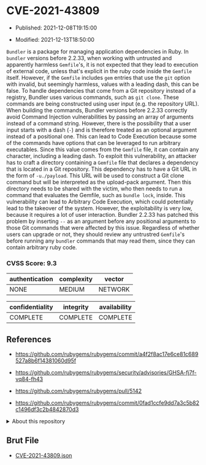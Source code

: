 # CVE-2021-43809

- Published: 2021-12-08T19:15:00

- Modified: 2021-12-13T18:50:00

`Bundler` is a package for managing application dependencies in Ruby. In `bundler` versions before 2.2.33, when working with untrusted and apparently harmless `Gemfile`'s, it is not expected that they lead to execution of external code, unless that's explicit in the ruby code inside the `Gemfile` itself. However, if the `Gemfile` includes `gem` entries that use the `git` option with invalid, but seemingly harmless, values with a leading dash, this can be false. To handle dependencies that come from a Git repository instead of a registry, Bundler uses various commands, such as `git clone`. These commands are being constructed using user input (e.g. the repository URL). When building the commands, Bundler versions before 2.2.33 correctly avoid Command Injection vulnerabilities by passing an array of arguments instead of a command string. However, there is the possibility that a user input starts with a dash (`-`) and is therefore treated as an optional argument instead of a positional one. This can lead to Code Execution because some of the commands have options that can be leveraged to run arbitrary executables. Since this value comes from the `Gemfile` file, it can contain any character, including a leading dash. To exploit this vulnerability, an attacker has to craft a directory containing a `Gemfile` file that declares a dependency that is located in a Git repository. This dependency has to have a Git URL in the form of `-u./payload`. This URL will be used to construct a Git clone command but will be interpreted as the upload-pack argument. Then this directory needs to be shared with the victim, who then needs to run a command that evaluates the Gemfile, such as `bundle lock`, inside. This vulnerability can lead to Arbitrary Code Execution, which could potentially lead to the takeover of the system. However, the exploitability is very low, because it requires a lot of user interaction. Bundler 2.2.33 has patched this problem by inserting `--` as an argument before any positional arguments to those Git commands that were affected by this issue. Regardless of whether users can upgrade or not, they should review any untrustred `Gemfile`'s before running any `bundler` commands that may read them, since they can contain arbitrary ruby code.

### CVSS Score: **9.3**

| authentication | complexity | vector |
| --- | --- | --- |
| NONE | MEDIUM | NETWORK |

| confidentiality | integrity | availability |
| --- | --- | --- |
| COMPLETE | COMPLETE | COMPLETE |

## References

* https://github.com/rubygems/rubygems/commit/a4f2f8ac17e6ce81c689527a8b6f14381060d95f

* https://github.com/rubygems/rubygems/security/advisories/GHSA-fj7f-vq84-fh43

* https://github.com/rubygems/rubygems/pull/5142

* https://github.com/rubygems/rubygems/commit/0fad1ccfe9dd7a3c5b82c1496df3c2b4842870d3

<details>
<summary>About this repository</summary> 

  This repository is part of the project [Live Hack CVE](https://github.com/Live-Hack-CVE). Main website can be found [www.live-hack.org](https://www.live-hack.org) 
  
  Made by [Sn0wAlice](https://github.com/Sn0wAlice) for the people that care about security and need to have a feed of the latest CVEs. Hope you enjoy it, don't forget to star the repo and follow me on [Twitter](https://twitter.com/Sn0wAlice) and [Github](https://github.com/Sn0wAlice). And that is my [personnal website](https://www.alice-snow.me/)

  - [Home Page](https://github.com/Live-Hack-CVE)
  - [Framework](https://github.com/Live-Hack-CVE/cve-framework)
  - [CVE database](https://github.com/Live-Hack-CVE/full_database)
  - [Changelog](https://github.com/Live-Hack-CVE/Changelog)
</details>

## Brut File

* [CVE-2021-43809.json](https://raw.githubusercontent.com/Live-Hack-CVE/full_database/main/cves/2021/CVE-2021-43809.json)

